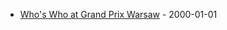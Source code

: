 * [Who's Who at Grand Prix Warsaw](/source/content/ormos-sample/archive/en/articles/archive/2000/01/whos-who-grand-prix-warsaw-2000-01-01.md) - 2000-01-01
